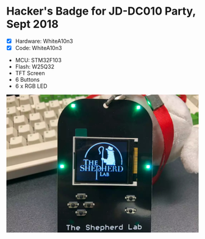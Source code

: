 # Hacker's Badge for JD-DC010 Party, Sept 2018 

- [x] Hardware: WhiteA10n3
- [x] Code: WhiteA10n3

* MCU: STM32F103
* Flash: W25Q32
* TFT Screen
* 6 Buttons
* 6 x RGB LED

![badge0](/pic/tpl_badge.jpg)      
